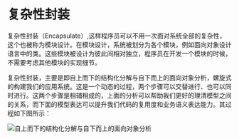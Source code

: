 # 复杂性封装

复杂性封装（Encapsulate）,这样程序员可以不用一次面对系统全部的复杂性，这个也被称为模块设计。在模块设计，系统被划分为各个模块，例如面向对象设计语言中的类。这些模块被设计为彼此间相对独立，程序员在开发一个模块的时候，不需要考虑其他模块的实现细节。

复杂性封装，主要是即自上而下的结构化分解与自下而上的面向对象分析，螺旋式的构建我们的应用系统。这是一个动态的过程，两个步骤可以交替进行、也可以同时进行。这两个步骤是相辅相成的，上面的分析可以帮助我们更好的理清模型之间的关系，而下面的模型表达可以提升我们代码的复用度和业务语义表达能力。其过程如下图所示：

![自上而下的结构化分解与自下而上的面向对象分析](https://assets.ng-tech.icu/item/20230430221201.png)
